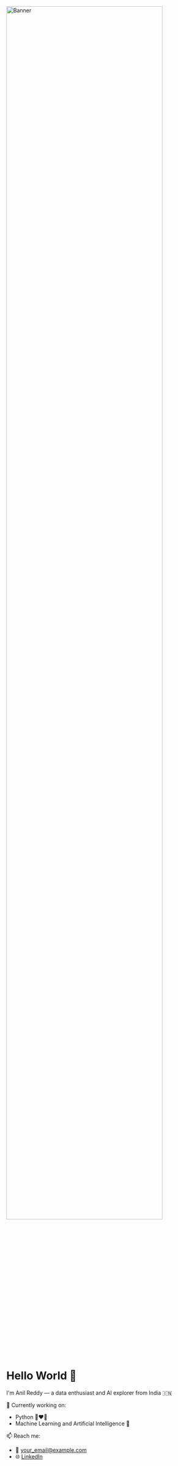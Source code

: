 <img src="cover.png" alt="Banner" style="width:90%;" />

# Hello World 👋

I'm Anil Reddy — a data enthusiast and AI explorer from India 🇮🇳

🚀 Currently working on:
- Python 🐉❤️‍🔥
- Machine Learning and Artificial Intelligence 🤖

📫 Reach me:
- 📧 your_email@example.com
- 🌐 [LinkedIn](https://linkedin.com/in/yourprofile)

